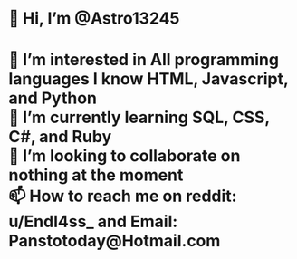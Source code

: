 <h1>👋 Hi, I’m @Astro13245<h1>
<p>👀 I’m interested in All programming languages I know HTML, Javascript, and Python<br>
🌱 I’m currently learning SQL, CSS, C#, and Ruby<br>
💞️ I’m looking to collaborate on nothing at the moment<br>
  📫 How to reach me on <b>reddit: u/Endl4ss_</b> and <b>Email: Panstotoday@Hotmail.com</b></p>

<!---
Astro13245/Astro13245 is a ✨ special ✨ repository because its `README.md` (this file) appears on your GitHub profile.
You can click the Preview link to take a look at your changes.
--->
